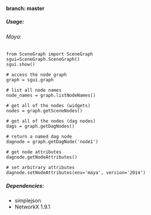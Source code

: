 #### branch: master

##### Usage:

###### Maya:

	from SceneGraph import SceneGraph
	sgui=SceneGraph.SceneGraph()
	sgui.show()
	
	# access the node graph
	graph = sgui.graph

	# list all node names
	node_names = graph.listNodeNames()

	# get all of the nodes (widgets)
	nodes = graph.getSceneNodes()

	# get all of the nodes (dag nodes)
	dags = graph.getDagNodes()

	# return a named dag node
	dagnode = graph.getDagNode('node1')

	# get node attributes
	dagnode.getNodeAttributes()
		
	# set arbitrary attributes
	dagnode.setNodeAttributes(env='maya', version='2014')


##### Dependencies:

- simplejson
- NetworkX 1.9.1